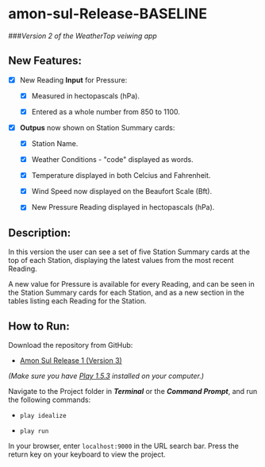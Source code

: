 # amon-sul-Release-BASELINE
###_Version 2 of the WeatherTop veiwing app_

## New Features:

- [x] New Reading **Input** for Pressure:
    - [x] Measured in hectopascals (hPa).
    - [x] Entered as a whole number from 850 to 1100.


- [x] **Outpus** now shown on Station Summary cards:
    - [x] Station Name.
    - [x] Weather Conditions - "code" displayed as words.
    - [x] Temperature displayed in both Celcius and Fahrenheit.
    - [x] Wind Speed now displayed on the Beaufort Scale (Bft).
    - [x] New Pressure Reading displayed in hectopascals (hPa).
    

## Description:

In this version the user can see a set of five Station Summary cards at the
top of each Station, displaying the latest values from the most recent 
Reading.

A new value for Pressure is available for every Reading, and can be seen in
the Station Summary cards for each Station, and as a new section in the
tables listing each Reading for the Station.

## How to Run:

Download the repository from GitHub:

* [Amon Sul Release 1 (Version 3)](https://github.com/diarmuidoriordan/amon-sul-Release-1)

_(Make sure you have [Play 1.5.3](https://www.playframework.com/releases) installed on your computer.)_

Navigate to the Project folder in _**Terminal**_ or the _**Command Prompt**_, and run the following commands:

* ```play idealize```

* ```play run```

In your browser, enter ```localhost:9000``` in the URL search bar.
Press the return key on your keyboard to view the project.

